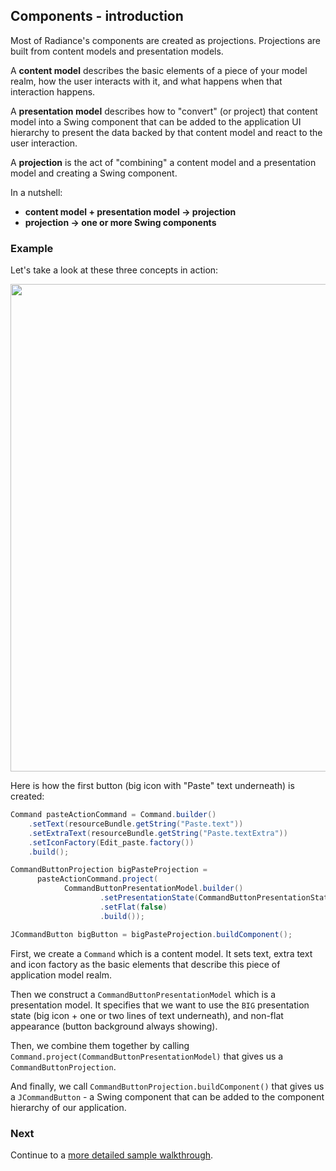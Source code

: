 ## Components - introduction

Most of Radiance's components are created as projections. Projections are built from content models and presentation models.

A **content model** describes the basic elements of a piece of your model realm, how the user interacts with it, and what happens when that interaction happens.

A **presentation model** describes how to "convert" (or project) that content model into a Swing component that can be added to the application UI hierarchy to present the data backed by that content model and react to the user interaction.

A **projection** is the act of "combining" a content model and a presentation model and creating a Swing component.

In a nutshell:

- **content model + presentation model &#8594; projection**
- **projection &#8594; one or more Swing components**

### Example

Let's take a look at these three concepts in action:

<img src="https://raw.githubusercontent.com/kirill-grouchnikov/radiance/sunshine/docs/images/component/walkthrough/command-basics.png" width="780" border=0/>

Here is how the first button (big icon with "Paste" text underneath) is created:

```java
Command pasteActionCommand = Command.builder()
    .setText(resourceBundle.getString("Paste.text"))
    .setExtraText(resourceBundle.getString("Paste.textExtra"))
    .setIconFactory(Edit_paste.factory())
    .build();

CommandButtonProjection bigPasteProjection =
      pasteActionCommand.project(
            CommandButtonPresentationModel.builder()
                    .setPresentationState(CommandButtonPresentationState.BIG)
                    .setFlat(false)
                    .build());

JCommandButton bigButton = bigPasteProjection.buildComponent();
```

First, we create a `Command` which is a content model. It sets text, extra text and icon factory as the basic elements that describe this piece of application model realm.

Then we construct a `CommandButtonPresentationModel` which is a presentation model. It specifies that we want to use the `BIG` presentation state (big icon + one or two lines of text underneath), and non-flat appearance (button background always showing).

Then, we combine them together by calling `Command.project(CommandButtonPresentationModel)` that gives us a `CommandButtonProjection`.

And finally, we call `CommandButtonProjection.buildComponent()` that gives us a `JCommandButton` - a Swing component that can be added to the component hierarchy of our application.

### Next

Continue to a [more detailed sample walkthrough](Sample.md).
